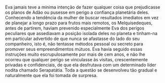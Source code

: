 ﻿Eva jamais teve a mínima intenção de fazer qualquer coisa que prejudicasse os planos de Adão ou pusesse em perigo a confiança planetária deles. Conhecendo a tendência da mulher de buscar resultados imediatos em vez de planejar a longo prazo para frutos  mais remotos, os Melquisedeques, antes de partirem, haviam prevenido especialmente  Eva dos perigos peculiares que assediavam a posição isolada deles no planeta e tinham-na em particular advertido de que nunca se afastasse do lado do seu companheiro, isto é, não tentasse métodos pessoal ou secreto para promover seus empreendimentos mútuos. Eva havia seguido essas instruções muito escrupulosamente por mais de cem anos, e não lhe ocorreu que qualquer perigo se vinculasse às visitas, crescentemente privadas e confidenciais, de que ela desfrutava com um determinado líder nodita chamado Serapatátia. Toda a questão se desenvolveu tão gradual e naturalmente que ela foi tomada de surpresa.